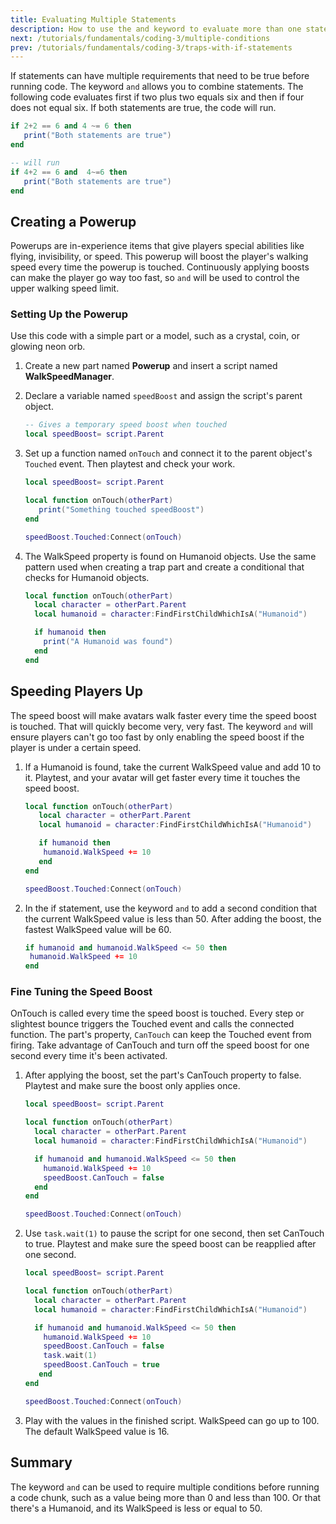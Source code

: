 ```yaml
---
title: Evaluating Multiple Statements
description: How to use the and keyword to evaluate more than one statement at a time in Roblox Luau.
next: /tutorials/fundamentals/coding-3/multiple-conditions
prev: /tutorials/fundamentals/coding-3/traps-with-if-statements
---
```


If statements can have multiple requirements that need to be true before running code. The keyword `and` allows you to combine statements. The following code evaluates first if two plus two equals six and then if four does not equal six. If both statements are true, the code will run.

```lua
if 2+2 == 6 and 4 ~= 6 then
   print("Both statements are true")
end

-- will run
if 4+2 == 6 and  4~=6 then
   print("Both statements are true")
end
```

## Creating a Powerup

Powerups are in-experience items that give players special abilities like flying, invisibility, or speed. This powerup will boost the player's walking speed every time the powerup is touched. Continuously applying boosts can make the player go way too fast, so `and` will be used to control the upper walking speed limit.

### Setting Up the Powerup

Use this code with a simple part or a model, such as a crystal, coin, or glowing neon orb.

1. Create a new part named **Powerup** and insert a script named **WalkSpeedManager**.

2. Declare a variable named `speedBoost` and assign the script's parent object.

   ```lua
   -- Gives a temporary speed boost when touched
   local speedBoost= script.Parent
   ```

3. Set up a function named `onTouch` and connect it to the parent object's `Touched` event. Then playtest and check your work.

   ```lua
   local speedBoost= script.Parent

   local function onTouch(otherPart)
      print("Something touched speedBoost")
   end

   speedBoost.Touched:Connect(onTouch)

   ```

4. The WalkSpeed property is found on Humanoid objects. Use the same pattern used when creating a trap part and create a conditional that checks for Humanoid objects.

   ```lua title="Looks for Humanoid parts"
   local function onTouch(otherPart)
     local character = otherPart.Parent
     local humanoid = character:FindFirstChildWhichIsA("Humanoid")

     if humanoid then
       print("A Humanoid was found")
     end
   end

   ```

## Speeding Players Up

The speed boost will make avatars walk faster every time the speed boost is touched. That will quickly become very, very fast. The keyword `and` will ensure players can't go too fast by only enabling the speed boost if the player is under a certain speed.

1. If a Humanoid is found, take the current WalkSpeed value and add 10 to it. Playtest, and your avatar will get faster every time it touches the speed boost.

   ```lua title="Increases current WalkSpeed"
   local function onTouch(otherPart)
      local character = otherPart.Parent
      local humanoid = character:FindFirstChildWhichIsA("Humanoid")

      if humanoid then
   	   humanoid.WalkSpeed += 10
      end
   end

   speedBoost.Touched:Connect(onTouch)
   ```

2. In the if statement, use the keyword `and` to add a second condition that the current WalkSpeed value is less than 50. After adding the boost, the fastest WalkSpeed value will be 60.

   ```lua title="Checks if current WalkSpeed is 50 or less"
   if humanoid and humanoid.WalkSpeed <= 50 then
    humanoid.WalkSpeed += 10
   end

   ```

### Fine Tuning the Speed Boost

OnTouch is called every time the speed boost is touched. Every step or slightest bounce triggers the Touched event and calls the connected function. The part's property, `CanTouch` can keep the Touched event from firing. Take advantage of CanTouch and turn off the speed boost for one second every time it's been activated.

1. After applying the boost, set the part's CanTouch property to false. Playtest and make sure the boost only applies once.

   ```lua title="Disables the speed boost"
   local speedBoost= script.Parent

   local function onTouch(otherPart)
     local character = otherPart.Parent
     local humanoid = character:FindFirstChildWhichIsA("Humanoid")

     if humanoid and humanoid.WalkSpeed <= 50 then
       humanoid.WalkSpeed += 10
       speedBoost.CanTouch = false
     end
   end

   speedBoost.Touched:Connect(onTouch)

   ```

2. Use `task.wait(1)` to pause the script for one second, then set CanTouch to true. Playtest and make sure the speed boost can be reapplied after one second.

   ```lua title="Finished script"
   local speedBoost= script.Parent

   local function onTouch(otherPart)
     local character = otherPart.Parent
     local humanoid = character:FindFirstChildWhichIsA("Humanoid")

     if humanoid and humanoid.WalkSpeed <= 50 then
       humanoid.WalkSpeed += 10
       speedBoost.CanTouch = false
       task.wait(1)
       speedBoost.CanTouch = true
      end
   end

   speedBoost.Touched:Connect(onTouch)
   ```

3. Play with the values in the finished script. WalkSpeed can go up to 100. The default WalkSpeed value is 16.

## Summary

The keyword `and` can be used to require multiple conditions before running a code chunk, such as a value being more than 0 and less than 100. Or that there's a Humanoid, and its WalkSpeed is less or equal to 50.
